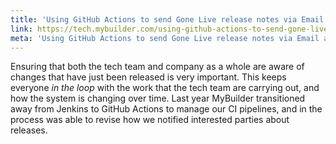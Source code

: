 ```yaml
---
title: 'Using GitHub Actions to send Gone Live release notes via Email and Slack'
link: https://tech.mybuilder.com/using-github-actions-to-send-gone-live-release-notes-via-email-and-slack/
meta: 'Using GitHub Actions to send Gone Live release notes via Email and Slack'
---
```


Ensuring that both the tech team and company as a whole are aware of changes that have just been released is very important.
This keeps everyone _in the loop_ with the work that the tech team are carrying out, and how the system is changing over time.
Last year MyBuilder transitioned away from Jenkins to GitHub Actions to manage our CI pipelines, and in the process was able to revise how we notified interested parties about releases.

<!--more-->
